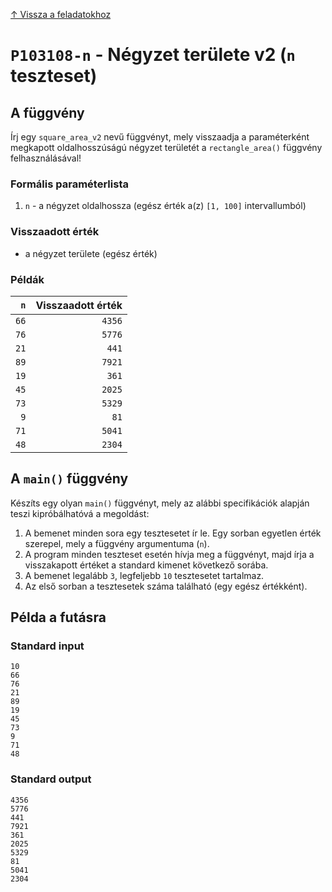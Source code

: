 
[↑ Vissza a feladatokhoz](./README.md)

# `P103108-n` - Négyzet területe v2 (`n` teszteset)

## A függvény

Írj egy `square_area_v2` nevű függvényt, mely visszaadja a paraméterként megkapott oldalhosszúságú négyzet területét a `rectangle_area()` függvény felhasználásával!

### Formális paraméterlista

1. `n` - a négyzet oldalhossza (egész érték a(z) `[1, 100]` intervallumból)

### Visszaadott érték

* a négyzet területe (egész érték)

### Példák

| `n` | Visszaadott érték | 
| ---: | --: | 
| `66` | `4356` | 
| `76` | `5776` | 
| `21` | `441` | 
| `89` | `7921` | 
| `19` | `361` | 
| `45` | `2025` | 
| `73` | `5329` | 
| `9` | `81` | 
| `71` | `5041` | 
| `48` | `2304` | 

## A `main()` függvény

Készíts egy olyan `main()` függvényt, mely az alábbi specifikációk alapján teszi kipróbálhatóvá a megoldást:

1. A bemenet minden sora egy tesztesetet ír le. Egy sorban egyetlen érték szerepel, mely a függvény argumentuma (`n`).
1. A program minden teszteset esetén hívja meg a függvényt, majd írja a visszakapott értéket a standard kimenet következő sorába.
1. A bemenet legalább `3`, legfeljebb `10` tesztesetet tartalmaz.
1. Az első sorban a tesztesetek száma található (egy egész értékként).

## Példa a futásra

### Standard input

```
10
66
76
21
89
19
45
73
9
71
48
```

### Standard output

```
4356
5776
441
7921
361
2025
5329
81
5041
2304
```